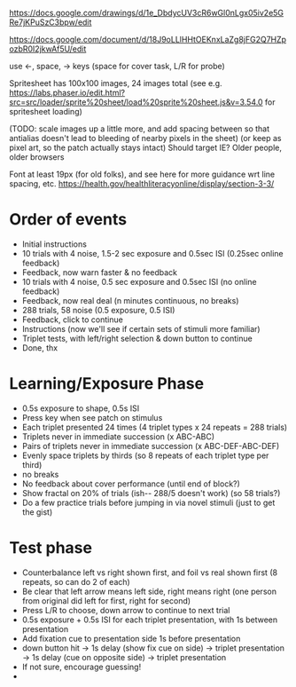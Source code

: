 https://docs.google.com/drawings/d/1e_DbdycUV3cR6wGl0nLgx05iv2e5GRe7jKPuSzC3bpw/edit

https://docs.google.com/document/d/18J9oLLlHHtOEKnxLaZg8jFG2Q7HZpozbR0I2jkwAf5U/edit

use ←, space, → keys (space for cover task, L/R for probe)

Spritesheet has 100x100 images, 24 images total (see e.g. https://labs.phaser.io/edit.html?src=src/loader/sprite%20sheet/load%20sprite%20sheet.js&v=3.54.0 for spritesheet loading)

(TODO: scale images up a little more, and add spacing between so that antialias doesn't lead to bleeding of nearby pixels in the sheet)
(or keep as pixel art, so the patch actually stays intact)
Should target IE? Older people, older browsers

Font at least 19px (for old folks), and see here for more guidance wrt line spacing, etc. https://health.gov/healthliteracyonline/display/section-3-3/

# Order of events

- Initial instructions
- 10 trials with 4 noise, 1.5-2 sec exposure and 0.5sec ISI (0.25sec online feedback)
- Feedback, now warn faster & no feedback
- 10 trials with 4 noise, 0.5 sec exposure and 0.5sec ISI (no online feedback)
- Feedback, now real deal (n minutes continuous, no breaks)
- 288 trials, 58 noise (0.5 exposure, 0.5 ISI)
- Feedback, click to continue
- Instructions (now we'll see if certain sets of stimuli more familiar)
- Triplet tests, with left/right selection & down button to continue
- Done, thx

# Learning/Exposure Phase

- 0.5s exposure to shape, 0.5s ISI
- Press key when see patch on stimulus
- Each triplet presented 24 times (4 triplet types x 24 repeats = 288 trials)
- Triplets never in immediate succession (x ABC-ABC)
- Pairs of triplets never in immediate succession (x ABC-DEF-ABC-DEF)
- Evenly space triplets by thirds (so 8 repeats of each triplet type per third)
- no breaks
- No feedback about cover performance (until end of block?)
- Show fractal on 20% of trials (ish-- 288/5 doesn't work) (so 58 trials?)
- Do a few practice trials before jumping in via novel stimuli (just to get the gist)

# Test phase

- Counterbalance left vs right shown first, and foil vs real shown first (8 repeats, so can do 2 of each)
- Be clear that left arrow means left side, right means right (one person from original did left for first, right for second)
- Press L/R to choose, down arrow to continue to next trial
- 0.5s exposure + 0.5s ISI for each triplet presentation, with 1s between presentation
- Add fixation cue to presentation side 1s before presentation
- down button hit -> 1s delay (show fix cue on side) -> triplet presentation -> 1s delay (cue on opposite side) -> triplet presentation
- If not sure, encourage guessing!
-
